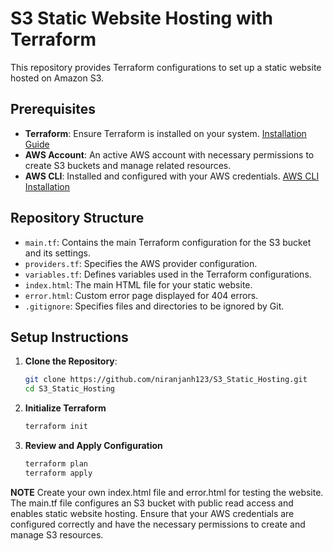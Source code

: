 # S3 Static Website Hosting with Terraform

This repository provides Terraform configurations to set up a static website hosted on Amazon S3.

## Prerequisites

- **Terraform**: Ensure Terraform is installed on your system. [Installation Guide](https://learn.hashicorp.com/tutorials/terraform/install-cli)
- **AWS Account**: An active AWS account with necessary permissions to create S3 buckets and manage related resources.
- **AWS CLI**: Installed and configured with your AWS credentials. [AWS CLI Installation](https://docs.aws.amazon.com/cli/latest/userguide/install-cliv2.html)

## Repository Structure

- `main.tf`: Contains the main Terraform configuration for the S3 bucket and its settings.
- `providers.tf`: Specifies the AWS provider configuration.
- `variables.tf`: Defines variables used in the Terraform configurations.
- `index.html`: The main HTML file for your static website.
- `error.html`: Custom error page displayed for 404 errors.
- `.gitignore`: Specifies files and directories to be ignored by Git.

## Setup Instructions

1. **Clone the Repository**:
   ```bash
   git clone https://github.com/niranjanh123/S3_Static_Hosting.git
   cd S3_Static_Hosting
   ```

2. **Initialize Terraform**
   ```bash
   terraform init
   ```

3. **Review and Apply Configuration**
   ```bash
   terraform plan
   terraform apply
   ```

**NOTE**
Create your own index.html file and error.html for testing the website.
The main.tf file configures an S3 bucket with public read access and enables static website hosting.
Ensure that your AWS credentials are configured correctly and have the necessary permissions to create and manage S3 resources.
